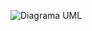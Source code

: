 ![Diagrama UML](https://img.plantuml.biz/plantuml/png/VP8_JyCm4CNtIFaEDmQH331cG0Kavegrwd19BiAI_qZdIzKMyTr9NEeGD-35zZthtRsVlF62B8FHUPPdhKRluMNeU-8jMa6j4Jxp3CPL0MeP6DyO3TMWhEpskttKRFlnfzXFrOVrykDw-TMPHbdiN2BVGtjHEBJonLqD1wUwgugj3AZL6NchZgIBVZ5G2STmBk7qinzGEmxdnCWuBuoHGjh7DKAMBaF4MQT7STgl6UWxsKuPHLRSJBDPKAuJwWiOpo7K3GaUROd7h9tZud-xSjKeoHJz-8Qg5k8hyraC4PFVKbLFl_DEBpRZDNomRm00)